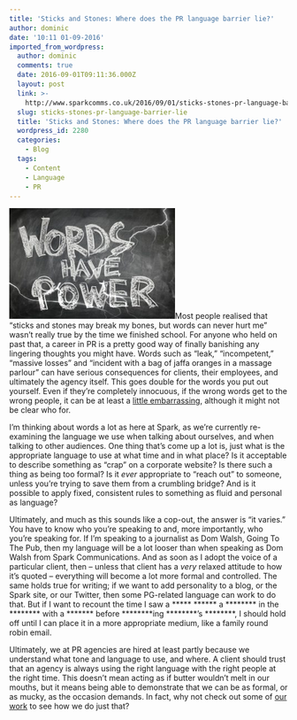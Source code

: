 ```yaml
---
title: 'Sticks and Stones: Where does the PR language barrier lie?'
author: dominic
date: '10:11 01-09-2016'
imported_from_wordpress:
  author: dominic
  comments: true
  date: 2016-09-01T09:11:36.000Z
  layout: post
  link: >-
    http://www.sparkcomms.co.uk/2016/09/01/sticks-stones-pr-language-barrier-lie/
  slug: sticks-stones-pr-language-barrier-lie
  title: 'Sticks and Stones: Where does the PR language barrier lie?'
  wordpress_id: 2280
  categories:
    - Blog
  tags:
    - Content
    - Language
    - PR
---
```


![words](words-300x200.jpg)Most people realised that “sticks and stones may break my bones, but words can never hurt me” wasn’t really true by the time we finished school. For anyone who held on past that, a career in PR is a pretty good way of finally banishing any lingering thoughts you might have. Words such as “leak,” “incompetent,” “massive losses” and “incident with a bag of jaffa oranges in a massage parlour” can have serious consequences for clients, their employees, and ultimately the agency itself. This goes double for the words you put out yourself. Even if they’re completely innocuous, if the wrong words get to the wrong people, it can be at least a [little embarrassing](https://www.theguardian.com/business/2014/aug/22/gerald-ratner-jewellery-total-crap-1992-archive), although it might not be clear who for.

I’m thinking about words a lot as here at Spark, as we’re currently re-examining the language we use when talking about ourselves, and when talking to other audiences. One thing that’s come up a lot is, just what is the appropriate language to use at what time and in what place? Is it acceptable to describe something as “crap” on a corporate website? Is there such a thing as being too formal? Is it _ever_ appropriate to “reach out” to someone, unless you’re trying to save them from a crumbling bridge? And is it possible to apply fixed, consistent rules to something as fluid and personal as language?

Ultimately, and much as this sounds like a cop-out, the answer is “it varies.” You have to know who you’re speaking to and, more importantly, who you’re speaking for. If I’m speaking to a journalist as Dom Walsh, Going To The Pub, then my language will be a lot looser than when speaking as Dom Walsh from Spark Communications. And as soon as I adopt the voice of a particular client, then – unless that client has a _very_ relaxed attitude to how it’s quoted – everything will become a lot more formal and controlled. The same holds true for writing; if we want to add personality to a blog, or the Spark site, or our Twitter, then some PG-related language can work to do that. But if I want to recount the time I saw a ***** ****** a ******** in the ******** with a ******* before ********ing ********’s ********, I should hold off until I can place it in a more appropriate medium, like a family round robin email.

Ultimately, we at PR agencies are hired at least partly because we understand what tone and language to use, and where. A client should trust that an agency is always using the right language with the right people at the right time. This doesn’t mean acting as if butter wouldn’t melt in our mouths, but it means being able to demonstrate that we can be as formal, or as mucky, as the occasion demands. In fact, why not check out some of [our work](http://www.sparkcomms.co.uk/tag/coverage-cup/) to see how we do just that?
